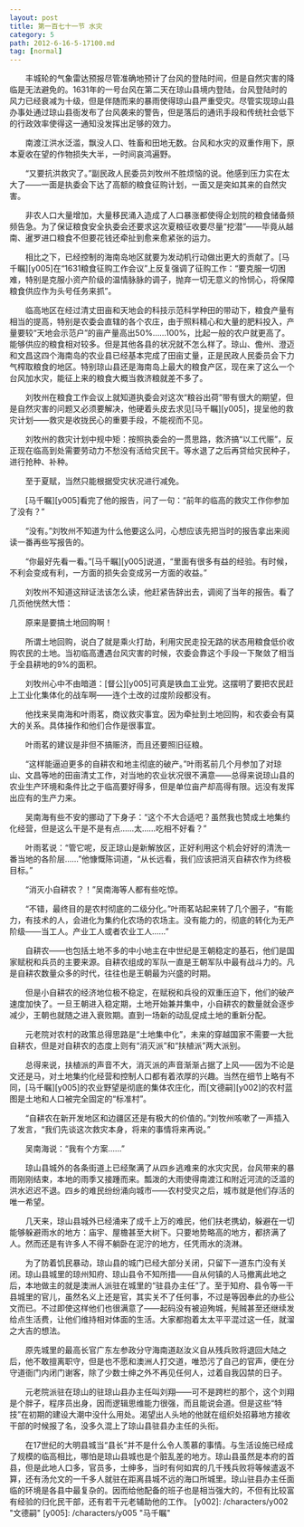 ```yaml
---
layout: post
title: 第一百七十一节 水灾
category: 5
path: 2012-6-16-5-17100.md
tag: [normal]
---
```


　　丰城轮的气象雷达预报尽管准确地预计了台风的登陆时间，但是自然灾害的降临是无法避免的。1631年的一号台风在第二天在琼山县境内登陆，台风登陆时的风力已经衰减为十级，但是伴随而来的暴雨使得琼山县严重受灾。尽管实现琼山县办事处通过琼山县衙发布了台风袭来的警告，但是落后的通讯手段和传统社会低下的行政效率使得这一通知没发挥出足够的效力。

　　南渡江洪水泛滥，飘没人口、牲畜和田地无数。台风和水灾的双重作用下，原本夏收在望的作物损失大半，一时间哀鸿遍野。

　　“又要抗洪救灾了。”副民政人民委员刘牧州不胜烦恼的说。他感到压力实在太大了——一面是执委会下达了高额的粮食征购计划，一面又是突如其来的自然灾害。

　　非农人口大量增加，大量移民涌入造成了人口暴涨都使得企划院的粮食储备频频告急。为了保证粮食安全执委会还要求这次夏粮征收要尽量“挖潜”——毕竟从越南、暹罗进口粮食不但要花钱还牵扯到愈来愈紧张的运力。

　　相比之下，已经控制的海南岛地区就要为发动机行动做出更大的贡献了。[马千瞩][y005]在“1631粮食征购工作会议”上反复强调了征购工作：“要克服一切困难，特别是克服小资产阶级的温情脉脉的调子，抛弃一切无意义的怜悯心，将保障粮食供应作为头号任务来抓”。

　　临高地区在经过清丈田亩和天地会的科技示范科学种田的带动下，粮食产量有相当的提高，特别是农委会直辖的各个农庄，由于照料精心和大量的肥料投入，产量要较“天地会示范户”的亩产量高出50%……100%，比起一般的农户就更高了。能够供应的粮食相对较多。但是其他各县的状况就不怎么样了。琼山、儋州、澄迈和文昌这四个海南岛的农业县已经基本完成了田亩丈量，正是民政人民委员会下力气榨取粮食的地区。特别琼山县还是海南岛上最大的粮食产区，现在来了这么一个台风加水灾，能征上来的粮食大概当救济粮就差不多了。

　　刘牧州在粮食工作会议上就知道执委会对这次“粮谷出荷”带有很大的期望，但是自然灾害的问题又必须要解决，他硬着头皮去求见[马千瞩][y005]，提呈他的救灾计划——救灾是收拢民心的重要手段，不能视而不见。

　　刘牧州的救灾计划中规中矩：按照执委会的一贯思路，救济搞“以工代赈”，反正现在临高到处需要劳动力不愁没有活给灾民干。等水退了之后再贷给灾民种子，进行抢种、补种。

　　至于夏赋，当然只能根据受灾状况进行减免。

　　[马千瞩][y005]看完了他的报告，问了一句：“前年的临高的救灾工作你参加了没有？”

　　“没有。”刘牧州不知道为什么他要这么问，心想应该先把当时的报告拿出来阅读一番再些写报告的。

　　“你最好先看一看。”[马千瞩][y005]说道，“里面有很多有益的经验。有时候，不利会变成有利，一方面的损失会变成另一方面的收益。”

　　刘牧州不知道这辩证法该怎么读，他赶紧告辞出去，调阅了当年的报告。看了几页他恍然大悟：

　　原来是要搞土地回购啊！

　　所谓土地回购，说白了就是乘火打劫，利用灾民走投无路的状态用粮食低价收购农民的土地。当初临高遭遇台风灾害的时候，农委会靠这个手段一下聚敛了相当于全县耕地的9%的面积。

　　刘牧州心中不由暗道：[督公][y005]可真是铁血工业党。这摆明了要把农民赶上工业化集体化的战车啊——连个土改的过度阶段都没有。

　　他找来吴南海和叶雨茗，商议救灾事宜。因为牵扯到土地回购，和农委会有莫大的关系。具体操作和他们合作是很事宜。

　　叶雨茗的建议是非但不搞赈济，而且还要照旧征粮。

　　“这样能逼迫更多的自耕农和地主彻底的破产。”叶雨茗前几个月参加了对琼山、文昌等地的田亩清丈工作，对当地的农业状况很不满意——总得来说琼山县的农业生产环境和条件比之于临高要好得多，但是单位亩产却高得有限。远没有发挥出应有的生产力来。

　　吴南海有些不安的挪动了下身子：“这个不大合适吧？虽然我也赞成土地集约化经营，但是这么干是不是有点……太……吃相不好看？”

　　叶雨茗说：“管它呢，反正琼山是新解放区，正好利用这个机会好好的清洗一番当地的各阶层……”他慷慨陈词道，“从长远看，我们应该把消灭自耕农作为终极目标。”

　　“消灭小自耕农？！”吴南海等人都有些吃惊。

　　“不错，最终目的是农村彻底的二级分化。”叶雨茗站起来转了几个圈子，“有能力，有技术的人，会进化为集约化农场的农场主。没有能力的，彻底的转化为无产阶级——当工人。产业工人或者农业工人……”

　　自耕农——也包括土地不多的中小地主在中世纪是王朝稳定的基石，他们是国家赋税和兵员的主要来源。自耕农组成的军队一直是王朝军队中最有战斗力的。凡是自耕农数量众多的时代，往往也是王朝最为兴盛的时期。

　　但是小自耕农的经济地位极不稳定，在赋税和兵役的双重压迫下，他们的破产速度加快了。一旦王朝进入稳定期，土地开始兼并集中，小自耕农的数量就会逐步减少，王朝也就随之进入衰败期。直到一场新的动乱促成土地的重新分配。

　　元老院对农村的政策总得思路是“土地集中化”，未来的穿越国家不需要一大批自耕农，但是对自耕农的态度上则有“消灭派”和“扶植派”两大派别。

　　总得来说，扶植派的声音不大，消灭派的声音渐渐占据了上风——因为不论是文还是马，对土地集约化经营和控制人口都有着浓厚的兴趣。当然在细节上略有不同，[马千瞩][y005]的农业野望是彻底的集体农庄化，而[文德嗣][y002]的农村蓝图是土地和人口被完全固定的“标准村”。

　　“自耕农在新开发地区和边疆区还是有极大的价值的。”刘牧州咳嗽了一声插入了发言，“我们先谈这次救灾本身，将来的事情将来再说。”

　　吴南海说：“我有个方案……”

　　琼山县城外的各条街道上已经聚满了从四乡逃难来的水灾灾民，台风带来的暴雨刚刚结束，本地的雨季又接踵而来。瓢泼的大雨使得南渡江和附近河流的泛滥的洪水迟迟不退。四乡的难民纷纷涌向城市——农村受灾之后，城市就是他们存活的唯一希望。

　　几天来，琼山县城外已经涌来了成千上万的难民，他们扶老携幼，躲避在一切能够躲避雨水的地方：庙宇、屋檐甚至大树下。只要地势略高的地方，都挤满了人。然而还是有许多人不得不躺卧在泥泞的地方，任凭雨水的浇淋。

　　为了防着饥民暴动，琼山县的城门已经大部分关闭，只留下一道东门没有关闭。琼山县城里的琼州知府、琼山县令不知所措——自从何镇的人马撤离此地之后，本地做主的就是澳洲人派驻在城里的“驻县办主任”了。至于知府、县令等一干县城里的官儿，虽然名义上还是官，其实关不了任何事，不过是等因奉此的办些公文而已。不过即使这样他们也很满意了——起码没有被迫殉城，髡贼甚至还继续发给点生活费，让他们维持相对体面的生活。大家都抱着太太平平混过这一任，就溜之大吉的想法。

　　原先城里的最高长官广东左参政分守海南道赵汝义自从残兵败将退回大陆之后，他不敢擅离职守，但是也不愿和澳洲人打交道，唯恐污了自己的官声，便在分守道衙门内闭门谢客，除了少数士绅之外不再见任何人，过着自我囚禁的日子。

　　元老院派驻在琼山的驻琼山县办主任叫刘翔——可不是跨栏的那个，这个刘翔是个胖子，程序员出身，因而逻辑思维能力很强，而且能说会道。但是这些“特技”在初期的建设大潮中没什么用处。渴望出人头地的他就在组织处招募地方接收干部的时候报了名，没多久混上了琼山县驻县办主任的头衔。

　　在17世纪的大明县城当“县长”并不是什么令人羡慕的事情。与生活设施已经成了规模的临高相比，哪怕是琼山县城也是个脏乱差的地方。琼山县虽然是本府的首县，但是此地人口多，官员多，士绅多，当时有何如宾的几千残兵败将等候遣返不算，还有汤允文的一千多人就驻在距离县城不远的海口所城里。琼山驻县办主任面临的环境是各县中最复杂的。因而给他配备的班子也是相当强大的，不但有比较富有经验的归化民干部，还有若干元老辅助他的工作。
[y002]: /characters/y002 "文德嗣"
[y005]: /characters/y005 "马千瞩"
